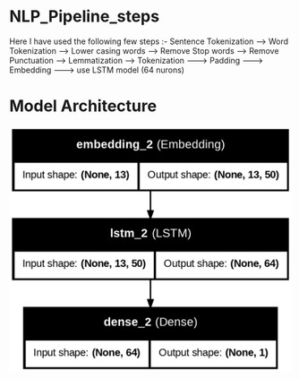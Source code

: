 # NLP_Pipeline_steps

Here I have used the following few steps :-
Sentence Tokenization -->  Word Tokenization --> Lower casing words --> Remove Stop words --> Remove Punctuation --> Lemmatization --> Tokenization
---> Padding ---> Embedding ---> use LSTM model (64 nurons)

# Model Architecture
![Model Architecture](model_architecture.png)
